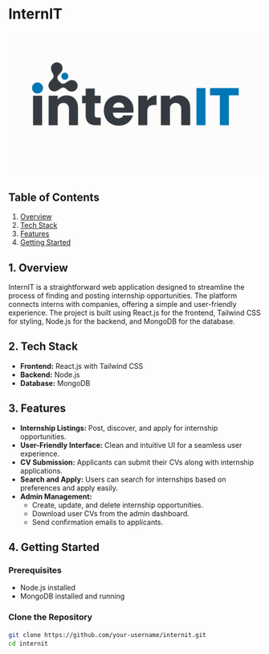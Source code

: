 # InternIT 

![logo](https://github.com/Sachintha-Prasad/InternIT/blob/main/logo%20banner.png)

## Table of Contents

1. [Overview](#1-overview)
2. [Tech Stack](#2-tech-stack)
3. [Features](#3-features)
4. [Getting Started](#4-getting-started)


## 1. Overview

InternIT is a straightforward web application designed to streamline the process of finding and posting internship opportunities. The platform connects interns with companies, offering a simple and user-friendly experience. The project is built using React.js for the frontend, Tailwind CSS for styling, Node.js for the backend, and MongoDB for the database.

## 2. Tech Stack

- **Frontend:** React.js with Tailwind CSS
- **Backend:** Node.js
- **Database:** MongoDB

## 3. Features

- **Internship Listings:** Post, discover, and apply for internship opportunities.
- **User-Friendly Interface:** Clean and intuitive UI for a seamless user experience.
- **CV Submission:** Applicants can submit their CVs along with internship applications.
- **Search and Apply:** Users can search for internships based on preferences and apply easily.
- **Admin Management:**
  - Create, update, and delete internship opportunities.
  - Download user CVs from the admin dashboard.
  - Send confirmation emails to applicants.

## 4. Getting Started

### Prerequisites

- Node.js installed
- MongoDB installed and running

### Clone the Repository

```bash
git clone https://github.com/your-username/internit.git
cd internit
